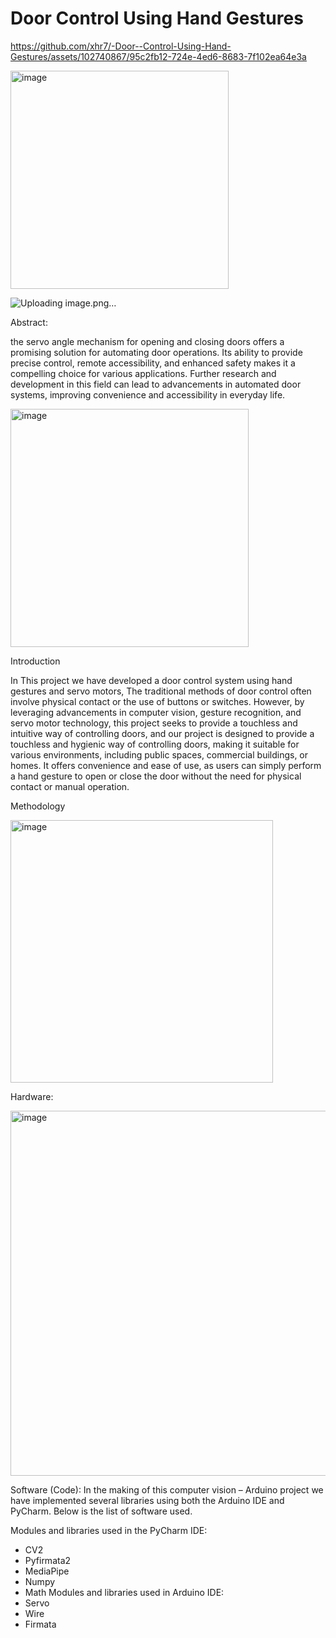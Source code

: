 #  Door Control Using Hand Gestures


https://github.com/xhr7/-Door--Control-Using-Hand-Gestures/assets/102740867/95c2fb12-724e-4ed6-8683-7f102ea64e3a



<img width="349" alt="image" src="https://github.com/xhr7/-Door--Control-Using-Hand-Gestures/assets/102740867/d58a3d07-8b23-4366-bd31-8c8ccd205796">


![Uploading image.png…]()




Abstract:

the servo angle mechanism for opening and closing doors offers a promising solution for automating door operations. Its ability to provide precise control, remote accessibility, and enhanced safety makes it a compelling choice for various applications. Further research and development in this field can lead to advancements in automated door systems, improving convenience and accessibility in everyday life.

<img width="381" alt="image" src="https://github.com/xhr7/-Door--Control-Using-Hand-Gestures/assets/102740867/71b823e9-e043-45a5-9be7-486add3b669c">




Introduction

In This project we have developed a door control system using hand gestures and servo motors, The traditional methods of door control often involve physical contact or the use of buttons or switches. However, by leveraging advancements in computer vision, gesture recognition, and servo motor technology, this project seeks to provide a touchless and intuitive way of controlling doors, and our project is designed to provide a touchless and hygienic way of controlling doors, making it suitable for various environments, including public spaces, commercial buildings, or homes. It offers convenience and ease of use, as users can simply perform a hand gesture to open or close the door without the need for physical contact or manual operation.

Methodology


<img width="420" alt="image" src="https://github.com/xhr7/-Door--Control-Using-Hand-Gestures/assets/102740867/8ebe3aac-6141-4bcd-8217-43fbe7ed4dea">



Hardware:


<img width="584" alt="image" src="https://github.com/xhr7/-Door--Control-Using-Hand-Gestures/assets/102740867/6417309d-3698-4eec-afd8-2956333ae2be">


Software (Code):
In the making of this computer vision – Arduino project we have implemented several libraries using both the Arduino IDE and PyCharm. Below is the list of software used.



Modules and libraries used in the PyCharm IDE:
-	CV2
-	Pyfirmata2
-	MediaPipe
-	Numpy
-	Math
Modules and libraries used in Arduino IDE:
-	Servo 
-	Wire
-	Firmata



